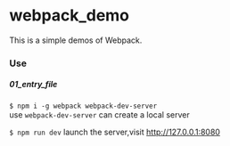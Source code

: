 # webpack_demo
This is a simple demos of Webpack.  

### Use  
##### 01_entry_file
`$ npm i -g webpack webpack-dev-server`  
use `webpack-dev-server` can create a local server  

`$ npm run dev` launch the server,visit http://127.0.0.1:8080